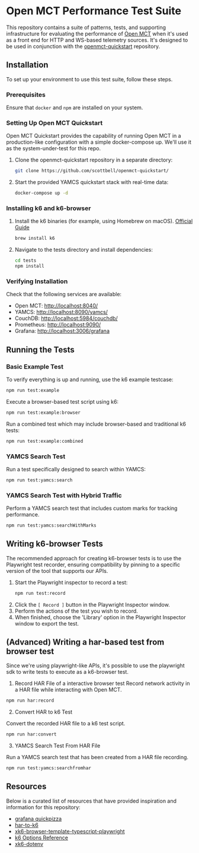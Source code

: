 # Open MCT Performance Test Suite

This repository contains a suite of patterns, tests, and supporting infrastructure for evaluating the performance of [Open MCT](https://github.com/nasa/openmct) when it's used as a front end for HTTP and WS-based telemetry sources. It's designed to be used in conjunction with the [openmct-quickstart](https://github.com/scottbell/openmct-quickstart) repository.

## Installation

To set up your environment to use this test suite, follow these steps. 

### Prerequisites

Ensure that `docker` and `npm` are installed on your system.

### Setting Up Open MCT Quickstart
Open MCT Quickstart provides the capability of running Open MCT in a production-like configuration with a simple docker-compose up. We'll use it as the system-under-test for this repo.

1. Clone the openmct-quickstart repository in a separate directory:
   ```sh
   git clone https://github.com/scottbell/openmct-quickstart/
   ```
2. Start the provided YAMCS quickstart stack with real-time data:
   ```sh
   docker-compose up -d
   ```

### Installing k6 and k6-browser

1. Install the k6 binaries (for example, using Homebrew on macOS). [Official Guide](https://k6.io/docs/get-started/installation/)
   ```sh
   brew install k6
   ```
2. Navigate to the tests directory and install dependencies:
   ```sh
   cd tests
   npm install
   ```

### Verifying Installation

Check that the following services are available:

- Open MCT: [http://localhost:8040/](http://localhost:8040/)
- YAMCS: [http://localhost:8090/yamcs/](http://localhost:8090/yamcs/)
- CouchDB: [http://localhost:5984/couchdb/](http://localhost:5984/couchdb/)
- Prometheus: [http://localhost:9090/](http://localhost:9090/)
- Grafana: [http://localhost:3006/grafana](http://localhost:3006/grafana)

## Running the Tests

### Basic Example Test

To verify everything is up and running, use the k6 example testcase:
```sh
npm run test:example
```

Execute a browser-based test script using k6:
```sh
npm run test:example:browser
```

Run a combined test which may include browser-based and traditional k6 tests:
```sh
npm run test:example:combined
```

### YAMCS Search Test

Run a test specifically designed to search within YAMCS:
```sh
npm run test:yamcs:search
```

### YAMCS Search Test with Hybrid Traffic

Perform a YAMCS search test that includes custom marks for tracking performance.
```sh
npm run test:yamcs:searchWithMarks
```

## Writing k6-browser Tests

The recommended approach for creating k6-browser tests is to use the Playwright test recorder, ensuring compatibility by pinning to a specific version of the tool that supports our APIs.

1. Start the Playwright inspector to record a test:
   ```sh
   npm run test:record
   ```
2. Click the `[ Record ]` button in the Playwright Inspector window.
3. Perform the actions of the test you wish to record.
4. When finished, choose the 'Library' option in the Playwright Inspector window to export the test.

## (Advanced) Writing a har-based test from browser test

Since we're using playwright-like APIs, it's possible to use the playwright sdk to write tests to execute as a k6-browser test. 


1. Record HAR File of a interactive browser test
Record network activity in a HAR file while interacting with Open MCT.

```sh
npm run har:record
```

2. Convert HAR to k6 Test

Convert the recorded HAR file to a k6 test script.

```sh
npm run har:convert
```

3. YAMCS Search Test From HAR File

Run a YAMCS search test that has been created from a HAR file recording.

```sh
npm run test:yamcs:searchfromhar
```

## Resources

Below is a curated list of resources that have provided inspiration and information for this repository:

- [grafana quickpizza](https://github.com/grafana/quickpizza)
- [har-to-k6](https://github.com/grafana/har-to-k6)
- [xk6-browser-template-typescript-playwright](https://github.com/ticup/xk6-browser-template-typescript-playwright)
- [k6 Options Reference](https://k6.io/docs/using-k6/k6-options/reference/#include-system-env-vars)
- [xk6-dotenv](https://github.com/szkiba/xk6-dotenv)
